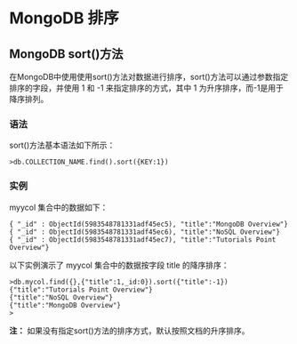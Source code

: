 
# MongoDB 排序

## MongoDB sort()方法

在MongoDB中使用使用sort()方法对数据进行排序，sort()方法可以通过参数指定排序的字段，并使用 1 和 -1 来指定排序的方式，其中 1 为升序排序，而-1是用于降序排列。

### 语法

sort()方法基本语法如下所示：

```
>db.COLLECTION_NAME.find().sort({KEY:1})

```

### 实例

myycol 集合中的数据如下：

```
{ "_id" : ObjectId(5983548781331adf45ec5), "title":"MongoDB Overview"}
{ "_id" : ObjectId(5983548781331adf45ec6), "title":"NoSQL Overview"}
{ "_id" : ObjectId(5983548781331adf45ec7), "title":"Tutorials Point Overview"}

```

以下实例演示了 myycol 集合中的数据按字段 title 的降序排序：

```
>db.mycol.find({},{"title":1,_id:0}).sort({"title":-1})
{"title":"Tutorials Point Overview"}
{"title":"NoSQL Overview"}
{"title":"MongoDB Overview"}
>

```

**注：** 如果没有指定sort()方法的排序方式，默认按照文档的升序排序。

